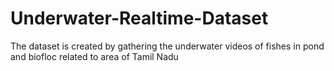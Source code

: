 # Underwater-Realtime-Dataset
The dataset is created by gathering the underwater videos of fishes in pond and biofloc related to area of Tamil Nadu
